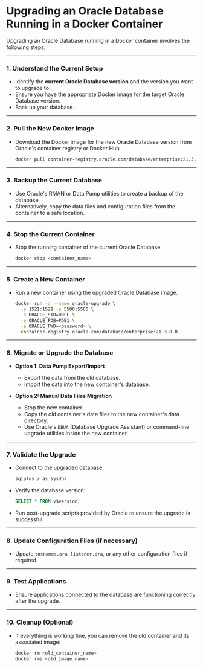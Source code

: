 # Upgrading an Oracle Database Running in a Docker Container

Upgrading an Oracle Database running in a Docker container involves the following steps:

---

### **1. Understand the Current Setup**
- Identify the **current Oracle Database version** and the version you want to upgrade to.
- Ensure you have the appropriate Docker image for the target Oracle Database version.
- Back up your database.

---

### **2. Pull the New Docker Image**
- Download the Docker image for the new Oracle Database version from Oracle's container registry or Docker Hub.
  ```bash
  docker pull container-registry.oracle.com/database/enterprise:21.3.0.0
  ```

---

### **3. Backup the Current Database**
- Use Oracle's RMAN or Data Pump utilities to create a backup of the database.
- Alternatively, copy the data files and configuration files from the container to a safe location.

---

### **4. Stop the Current Container**
- Stop the running container of the current Oracle Database.
  ```bash
  docker stop <container_name>
  ```

---

### **5. Create a New Container**
- Run a new container using the upgraded Oracle Database image.
  ```bash
  docker run -d --name oracle-upgrade \
    -p 1521:1521 -p 5500:5500 \
    -e ORACLE_SID=ORCL \
    -e ORACLE_PDB=PDB1 \
    -e ORACLE_PWD=<password> \
    container-registry.oracle.com/database/enterprise:21.3.0.0
  ```

---

### **6. Migrate or Upgrade the Database**
- **Option 1: Data Pump Export/Import**
  - Export the data from the old database.
  - Import the data into the new container's database.

- **Option 2: Manual Data Files Migration**
  - Stop the new container.
  - Copy the old container's data files to the new container's data directory.
  - Use Oracle's `DBUA` (Database Upgrade Assistant) or command-line upgrade utilities inside the new container.

---

### **7. Validate the Upgrade**
- Connect to the upgraded database:
  ```bash
  sqlplus / as sysdba
  ```
- Verify the database version:
  ```sql
  SELECT * FROM v$version;
  ```
- Run post-upgrade scripts provided by Oracle to ensure the upgrade is successful.

---

### **8. Update Configuration Files (if necessary)**
- Update `tnsnames.ora`, `listener.ora`, or any other configuration files if required.

---

### **9. Test Applications**
- Ensure applications connected to the database are functioning correctly after the upgrade.

---

### **10. Cleanup (Optional)**
- If everything is working fine, you can remove the old container and its associated image:
  ```bash
  docker rm <old_container_name>
  docker rmi <old_image_name>
  ```